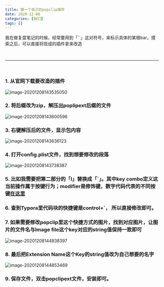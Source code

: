 ```yaml
---
title: 做一个自己的popclip插件
date: 2020-12-08
categories: [我们]
tags: []
---
```


我在做复盘笔记的时候，经常要用到「``」这对符号，来标示具体的某根bar。摸索之后，可以直接将现成的插件拿来改造

<br/>

---

<br/>

### 1. 从官网下载要改造的插件

![image-20201208143535050](https://cdn.jsdelivr.net/gh/shawnyeung/shawnyeung.github.io@master/assets/img/uPic/image-20201208143535050%20.png)

### 2. 将后缀改为zip，解压出poplipext后缀的文件

![image-20201208143600596](https://cdn.jsdelivr.net/gh/shawnyeung/shawnyeung.github.io@master/assets/img/uPic/image-20201208143600596%20.png)

### 3. 右键解压后的文件，显示包内容

![image-20201208143636123](https://cdn.jsdelivr.net/gh/shawnyeung/shawnyeung.github.io@master/assets/img/uPic/image-20201208143636123%20.png)

### 4. 打开config.plist文件，找到想要修改的段落

![image-20201208143738387](https://cdn.jsdelivr.net/gh/shawnyeung/shawnyeung.github.io@master/assets/img/uPic/image-20201208143738387%20.png)

### 5. 比如我需要把第二部分的「I」替换成「`」。其中key combo定义这当前操作属于按键行为；modifier是修饰键，数字代码代表的不同按键[在这里](https://github.com/pilotmoon/PopClip-Extensions#key-code-format)

### 6. 查到Typora里代码块的快捷键是control+`， 所以直接修改即可。

### 7. 如果需要修改popclip里这个快捷方式的图片，找到对应图片，让图片的文件名与Image file这个key对应的string值保持一致即可

![image-20201208144838397](https://cdn.jsdelivr.net/gh/shawnyeung/shawnyeung.github.io@master/assets/img/uPic/image-20201208144838397%20.png)

### 8. 最后把Extension Name这个Key的string值改为自己想要的名字

![image-20201208144853469](https://cdn.jsdelivr.net/gh/shawnyeung/shawnyeung.github.io@master/assets/img/uPic/image-20201208144853469%20.png)

### 9. 保存文件，双击popclipext文件，安装即可。

